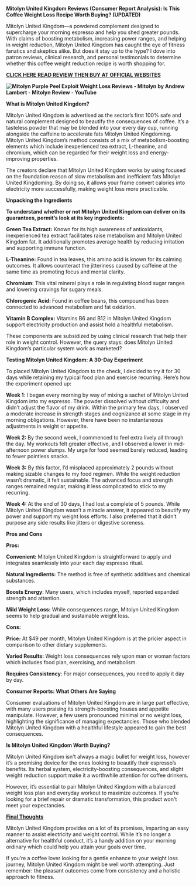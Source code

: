 <p><strong>Mitolyn United Kingdom Reviews (Consumer Report Analysis): Is This Coffee Weight Loss Recipe Worth Buying? (UPDATED)</strong></p>
<p>Mitolyn United Kingdom&mdash;a powdered complement designed to supercharge your morning espresso and help you shed greater pounds. With claims of boosting metabolism, increasing power ranges, and helping in weight reduction, Mitolyn United Kingdom has caught the eye of fitness fanatics and skeptics alike. But does it stay up to the hype? I dove into patron reviews, clinical research, and personal testimonials to determine whether this coffee weight reduction recipe is worth shopping for.</p>
<p><strong><a href="https://dinkhabar.com/mitolyn-uk/">CLICK HERE READ REVIEW THEN BUY AT OFFICIAL WEBSITES</a></strong></p>
<p><strong><img src="https://i.ytimg.com/vi/I-RomX2SX4E/hq720.jpg?sqp=-oaymwEhCK4FEIIDSFryq4qpAxMIARUAAAAAGAElAADIQj0AgKJD&amp;rs=AOn4CLD1TUwQN9z1sPbeVEKIqgEr5Feevg" alt="Mitolyn Purple Peel Exploit Weight Loss Reviews - Mitolyn by Andrew Lambert  - Mitolyn Review - YouTube" /></strong></p>
<p><strong>What is Mitolyn United Kingdom?</strong></p>
<p>Mitolyn United Kingdom is advertised as the sector&rsquo;s first 100% safe and natural complement designed to beautify the consequences of coffee. It&rsquo;s a tasteless powder that may be blended into your every day cup, running alongside the caffeine to accelerate fats Mitolyn United Kingdoming. Mitolyn United Kingdom&rsquo;s method consists of a mix of metabolism-boosting elements which include inexperienced tea extract, L-theanine, and chromium, which can be regarded for their weight loss and energy-improving properties.</p>
<p>The creators declare that Mitolyn United Kingdom works by using focused on the foundation reason of slow metabolism and inefficient fats Mitolyn United Kingdoming. By doing so, it allows your frame convert calories into electricity more successfully, making weight loss more practicable.</p>
<p><strong>Unpacking the Ingredients</strong></p>
<p><strong>To understand whether or not Mitolyn United Kingdom can deliver on its guarantees, permit&rsquo;s look at its key ingredients:</strong></p>
<p><strong>Green Tea Extract:</strong> Known for its high awareness of antioxidants, inexperienced tea extract facilitates raise metabolism and Mitolyn United Kingdom fat. It additionally promotes average health by reducing irritation and supporting immune function.</p>
<p><strong>L-Theanine:</strong> Found in tea leaves, this amino acid is known for its calming outcomes. It allows counteract the jitteriness caused by caffeine at the same time as promoting focus and mental clarity.</p>
<p><strong>Chromium</strong>: This vital mineral plays a role in regulating blood sugar ranges and lowering cravings for sugary meals.</p>
<p><strong>Chlorogenic Acid: </strong>Found in coffee beans, this compound has been connected to advanced metabolism and fat oxidation.</p>
<p><strong>Vitamin B Complex:</strong> Vitamins B6 and B12 in Mitolyn United Kingdom support electricity production and assist hold a healthful metabolism.</p>
<p>These components are subsidized by using clinical research that help their role in weight control. However, the query stays: does Mitolyn United Kingdom&rsquo;s particular system work as marketed?</p>
<p><strong>Testing Mitolyn United Kingdom: A 30-Day Experiment</strong></p>
<p>To placed Mitolyn United Kingdom to the check, I decided to try it for 30 days while retaining my typical food plan and exercise recurring. Here&rsquo;s how the experiment opened up:</p>
<p><strong>Week 1</strong>: I began every morning by way of mixing a sachet of Mitolyn United Kingdom into my espresso. The powder dissolved without difficulty and didn&rsquo;t adjust the flavor of my drink. Within the primary few days, I observed a moderate increase in strength stages and cognizance at some stage in my morning obligations. However, there have been no instantaneous adjustments in weight or appetite.</p>
<p><strong>Week 2: </strong>By the second week, I commenced to feel extra lively all through the day. My workouts felt greater effective, and I observed a lower in mid-afternoon power slumps. My urge for food seemed barely reduced, leading to fewer pointless snacks.</p>
<p><strong>Week 3:</strong> By this factor, I&rsquo;d misplaced approximately 2 pounds without making sizable changes to my food regimen. While the weight reduction wasn&rsquo;t dramatic, it felt sustainable. The advanced focus and strength ranges remained regular, making it less complicated to stick to my recurring.</p>
<p><strong>Week 4: </strong>At the end of 30 days, I had lost a complete of 5 pounds. While Mitolyn United Kingdom wasn&rsquo;t a miracle answer, it appeared to beautify my power and support my weight loss efforts. I also preferred that it didn&rsquo;t purpose any side results like jitters or digestive soreness.</p>
<p><strong>Pros and Cons</strong></p>
<p><strong>Pros:</strong></p>
<p><strong>Convenient: </strong>Mitolyn United Kingdom is straightforward to apply and integrates seamlessly into your each day espresso ritual.</p>
<p><strong>Natural Ingredients:</strong> The method is free of synthetic additives and chemical substances.</p>
<p><strong>Boosts Energy</strong>: Many users, which includes myself, reported expanded strength and attention.</p>
<p><strong>Mild Weight Loss:</strong> While consequences range, Mitolyn United Kingdom seems to help gradual and sustainable weight loss.</p>
<p><strong>Cons:</strong></p>
<p><strong>Price:</strong> At $49 per month, Mitolyn United Kingdom is at the pricier aspect in comparison to other dietary supplements.</p>
<p><strong>Varied Results:</strong> Weight loss consequences rely upon man or woman factors which includes food plan, exercising, and metabolism.</p>
<p><strong>Requires Consistency</strong>: For major consequences, you need to apply it day by day.</p>
<p><strong>Consumer Reports: What Others Are Saying</strong></p>
<p>Consumer evaluations of Mitolyn United Kingdom are in large part effective, with many users praising its strength-boosting houses and appetite manipulate. However, a few users pronounced minimal or no weight loss, highlighting the significance of managing expectancies. Those who blended Mitolyn United Kingdom with a healthful lifestyle appeared to gain the best consequences.</p>
<p><strong>Is Mitolyn United Kingdom Worth Buying?</strong></p>
<p>Mitolyn United Kingdom isn't always a magic bullet for weight loss, however it&rsquo;s a promising device for the ones looking to beautify their espresso&rsquo;s benefits. Its herbal system, electricity-boosting consequences, and slight weight reduction support make it a worthwhile attention for coffee drinkers.</p>
<p>However, it&rsquo;s essential to pair Mitolyn United Kingdom with a balanced weight loss plan and everyday workout to maximize outcomes. If you&rsquo;re looking for a brief repair or dramatic transformation, this product won't meet your expectancies.</p>
<p><u><strong>Final Thoughts</strong></u></p>
<p>Mitolyn United Kingdom provides on a lot of its promises, imparting an easy manner to assist electricity and weight control. While it&rsquo;s no longer a alternative for healthful conduct, it&rsquo;s a handy addition on your morning ordinary which could help you attain your goals over time.</p>
<p>If you&rsquo;re a coffee lover looking for a gentle enhance to your weight loss journey, Mitolyn United Kingdom might be well worth attempting. Just remember: the pleasant outcomes come from consistency and a holistic approach to fitness.</p>
<p>&nbsp;</p>
